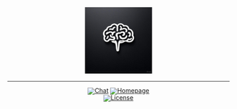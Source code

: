 <div align="center">
  <picture>
      <img src="figures/image.jpg" width="30%" alt="CAS-2: Fractal Surreal Vision">
  </picture>
</div>
<hr>
<div align="center" style="line-height:1">
  <a href="https://chatcas.ir" target="_blank"><img alt="Chat" src="https://img.shields.io/badge/🤖%20CAS-2%20ff6b6b?color=1783ff&logoColor=white"/></a>
  <a href="https://aishahab.ir" target="_blank"><img alt="Homepage" src="https://img.shields.io/badge/Homepage-AI Shahab%20-white?logo=CAS-2&logoColor=white"/></a>
</div>
<div align="center" style="line-height: 1;">
  <a href="https://github.com/moonshotai/cas2/blob/main/LICENSE"><img alt="License" src="https://img.shields.io/badge/License-Modified_MIT-f5de53?&color=f5de53"/></a>
</div>
